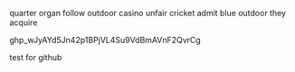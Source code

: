 
quarter organ follow outdoor casino unfair cricket admit blue outdoor they acquire


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

test for github

